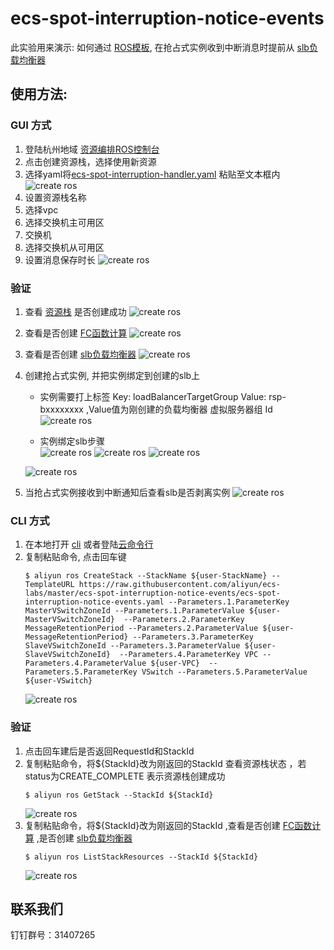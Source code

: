# ecs-spot-interruption-notice-events
此实验用来演示: 如何通过 [ROS模板](https://ros.console.aliyun.com/cn-hangzhou/stacks), 在抢占式实例收到中断消息时提前从 [slb负载均衡器](https://help.aliyun.com/document_detail/85931.html?spm=5176.11783163.help.dexternal.777e1eb9OEnvFO)
## 使用方法:
### GUI 方式
1. 登陆杭州地域 [资源编排ROS控制台](https://ros.console.aliyun.com/cn-hangzhou/welcome)
2. 点击创建资源栈，选择使用新资源
3. 选择yaml将[ecs-spot-interruption-handler.yaml](https://github.com/aliyun/ecs-labs/blob/master/ecs-spot-interruption-notice-events/ecs-spot-interruption-notice-events.yaml) 粘贴至文本框内  
   ![](docs/ecs-spot-interruption-notice-events-1.png?raw=true "create ros ")
4. 设置资源栈名称
5. 选择vpc
6. 选择交换机主可用区
7. 交换机
8. 选择交换机从可用区
9. 设置消息保存时长
   ![](docs/ecs-spot-interruption-notice-events-2.png?raw=true "create ros ")

### 验证
1. 查看 [资源栈](https://ros.console.aliyun.com/cn-hangzhou/stacks) 是否创建成功
   ![](docs/ecs-spot-interruption-notice-events-3.png?raw=true "create ros ")
2. 查看是否创建 [FC函数计算](https://fcnext.console.aliyun.com/overview)
   ![](docs/ecs-spot-interruption-notice-events-4.png?raw=true "create ros ")
3. 查看是否创建 [slb负载均衡器](https://slb.console.aliyun.com/slb/cn-hangzhou/slbs)
   ![](docs/ecs-spot-interruption-notice-events-5.png?raw=true "create ros ")
4. 创建抢占式实例, 并把实例绑定到创建的slb上 
   * 实例需要打上标签 Key: loadBalancerTargetGroup Value: rsp-bxxxxxxxx ,Value值为刚创建的负载均衡器 虚拟服务器组 Id
     ![](docs/ecs-spot-interruption-notice-events-6.png?raw=true "create ros ")

   * 实例绑定slb步骤  
     ![](docs/ecs-spot-interruption-notice-events-7.png?raw=true "create ros ")
     ![](docs/ecs-spot-interruption-notice-events-8.png?raw=true "create ros ")
     ![](docs/ecs-spot-interruption-notice-events-9.png?raw=true "create ros ")
   
   ![](docs/ecs-spot-interruption-notice-events-10.png?raw=true "create ros ")
    
5. 当抢占式实例接收到中断通知后查看slb是否剥离实例
   ![](docs/ecs-spot-interruption-notice-events-11.png?raw=true "create ros ")
### CLI 方式
1. 在本地打开 [cli](https://help.aliyun.com/document_detail/139508.html) 或者登陆[云命令行](https://shell.aliyun.com/?spm=5176.21213303.3291411370.3.1dd653c9LowBmg&scm=20140722.S_card@@%E4%BA%A7%E5%93%81@@527485._.ID_card@@%E4%BA%A7%E5%93%81@@527485-RL_cli-OR_ser-V_2-P0_0)
2. 复制粘贴命令, 点击回车键
    ```shell
    $ aliyun ros CreateStack --StackName ${user-StackName} --TemplateURL https://raw.githubusercontent.com/aliyun/ecs-labs/master/ecs-spot-interruption-notice-events/ecs-spot-interruption-notice-events.yaml --Parameters.1.ParameterKey MasterVSwitchZoneId --Parameters.1.ParameterValue ${user-MasterVSwitchZoneId}  --Parameters.2.ParameterKey MessageRetentionPeriod --Parameters.2.ParameterValue ${user-MessageRetentionPeriod} --Parameters.3.ParameterKey SlaveVSwitchZoneId --Parameters.3.ParameterValue ${user-SlaveVSwitchZoneId}  --Parameters.4.ParameterKey VPC --Parameters.4.ParameterValue ${user-VPC}  --Parameters.5.ParameterKey VSwitch --Parameters.5.ParameterValue ${user-VSwitch}
    ```
    ![](docs/ecs-spot-interruption-notice-events-12.png?raw=true "create ros ")
   
### 验证
1. 点击回车建后是否返回RequestId和StackId
2. 复制粘贴命令，将${StackId}改为刚返回的StackId 查看资源栈状态 ，若status为CREATE_COMPLETE 表示资源栈创建成功
    ```shell
    $ aliyun ros GetStack --StackId ${StackId}
    ```
    ![](docs/ecs-spot-interruption-notice-events-13.png?raw=true "create ros ")
3. 复制粘贴命令，将${StackId}改为刚返回的StackId ,查看是否创建 [FC函数计算](https://fcnext.console.aliyun.com/overview) ,是否创建 [slb负载均衡器](https://slb.console.aliyun.com/slb/cn-hangzhou/slbs)
    ```shell
   $ aliyun ros ListStackResources --StackId ${StackId}
   ```
    ![](docs/ecs-spot-interruption-notice-events-14.png?raw=true "create ros ")
   
## 联系我们
钉钉群号：31407265

